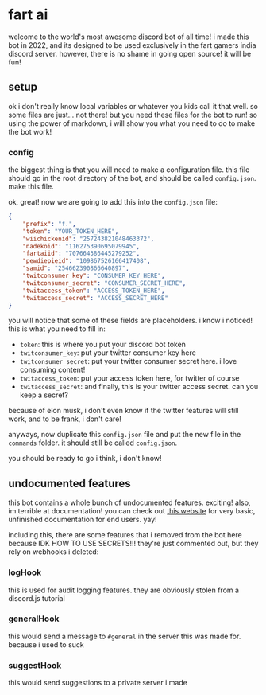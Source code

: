 # fart ai

welcome to the world's most awesome discord bot of all time! i made this bot in 2022, and its designed to be used exclusively in the fart gamers india discord server. however, there is no shame in going open source! it will be fun!

## setup

ok i don't really know local variables or whatever you kids call it that well. so some files are just... not there! but you need these files for the bot to run! so using the power of markdown, i will show you what you need to do to make the bot work!

### config

the biggest thing is that you will need to make a configuration file. this file should go in the root directory of the bot, and should be called `config.json`. make this file.

ok, great! now we are going to add this into the `config.json` file:

```json
{
	"prefix": "f.",
	"token": "YOUR_TOKEN_HERE",
	"wiichickenid": "257243821048463372",
	"nadekoid": "116275390695079945",
	"fartaiid": "707664386445279252",
	"pewdiepieid": "109867526166417408",
	"samid": "254662390866640897",
	"twitconsumer_key": "CONSUMER_KEY_HERE",
	"twitconsumer_secret": "CONSUMER_SECRET_HERE",
	"twitaccess_token": "ACCESS_TOKEN_HERE",
	"twitaccess_secret": "ACCESS_SECRET_HERE"
}
```

you will notice that some of these fields are placeholders. i know i noticed! this is what you need to fill in:

- `token`: this is where you put your discord bot token
- `twitconsumer_key`: put your twitter consumer key here
- `twitconsumer_secret`: put your twitter consumer secret here. i love consuming content!
- `twitaccess_token`: put your access token here, for twitter of course
- `twitaccess_secret`: and finally, this is your twitter access secret. can you keep a secret?

because of elon musk, i don't even know if the twitter features will still work, and to be frank, i don't care!

anyways, now duplicate this `config.json` file and put the new file in the `commands` folder. it should still be called `config.json`.

you should be ready to go i think, i don't know!

## undocumented features

this bot contains a whole bunch of undocumented features. exciting! also, im terrible at documentation! you can check out [this website](https://wiggle.monster/more/archive/websites/gsites/new/fartgamersindia/?z=/more/archive/websites/gsites/new/fartgamersindia/help/fartai/) for very basic, unfinished documentation for end users. yay!

including this, there are some features that i removed from the bot here because IDK HOW TO USE SECRETS!!! they're just commented out, but they rely on webhooks i deleted:

### logHook

this is used for audit logging features. they are obviously stolen from a discord.js tutorial

### generalHook

this would send a message to `#general` in the server this was made for. because i used to suck

### suggestHook

this would send suggestions to a private server i made